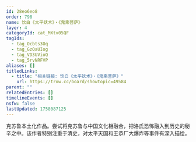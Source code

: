 ```yaml
---
id: 28eo6eo8
order: 798
name: 饮白《太平妖术》・《鬼乘菩萨》
layer: 4
categoryId: cat_MXtv05QF
tagIds:
  - tag_Ocbts3Oq
  - tag_GzQaUIog
  - tag_VD3UVioQ
  - tag_5rvNRFVP
aliases: []
titledLinks:
  - title: "相关链接: 饮白《太平妖术》・《鬼乘菩萨》"
    url: https://trow.cc/board/showtopic=49584
parent: ""
relatedEntries: []
timelineEvents: []
nsfw: false
lastUpdated: 1758087125
---
```


克苏鲁本土化作品。尝试将克苏鲁与中国文化相融合，把洛氏恐怖融入到历史的秘辛之中。该作者特别注重于清史，对太平天国和王恭厂大爆炸等事件有深入描绘。